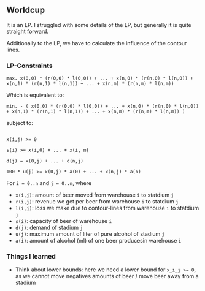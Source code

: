 ## Worldcup

It is an LP. I struggled with some details of the LP, but generally it is quite straight forward. 

Additionally to the LP, we have to calculate the influence of the contour lines.

### LP-Constraints

```
max. x(0,0) * (r(0,0) * l(0,0)) + ... + x(n,0) * (r(n,0) * l(n,0)) + x(n,1) * (r(n,1) * l(n,1)) + ... + x(n,m) * (r(n,m) * l(n,m))
```

Which is equivalent to:

```
min. - ( x(0,0) * (r(0,0) * l(0,0)) + ... + x(n,0) * (r(n,0) * l(n,0)) + x(n,1) * (r(n,1) * l(n,1)) + ... + x(n,m) * (r(n,m) * l(n,m)) )
```

subject to:

```

x(i,j) >= 0

s(i) >= x(i,0) + ... + x(i, m)

d(j) = x(0,j) + ... + d(n,j) 

100 * u(j) >= x(0,j) * a(0) + ... + x(n,j) * a(n)

```

For `i = 0..n` and `j = 0..m`, where

- `x(i,j)`: amount of beer moved from warehouse `i` to statdium `j`
- `r(i,j)`: revenue we get per beer from  warehouse `i` to statdium `j`
- `l(i,j)`: loss we make due to contour-lines from warehouse `i` to statdium `j`
- `s(i)`: capacity of beer of warehouse `i`
- `d(j)`: demand of stadium `j`
- `u(j)`: maximum amount of liter of pure alcohol of stadium `j`
- `a(i)`: amount of alcohol (ml) of one beer producesin warehouse `i`

### Things I learned

- Think about lower bounds: here we need a lower bound for `x_i_j >= 0`, as we cannot move negatives amounts of beer / move beer away from a stadium
